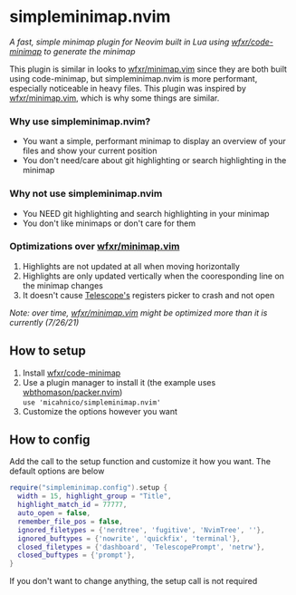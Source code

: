 # simpleminimap.nvim

*A fast, simple minimap plugin for Neovim built in Lua using [wfxr/code-minimap](https://github.com/wfxr/code-minimap) to generate the minimap*

This plugin is similar in looks to [wfxr/minimap.vim](https://github.com/wfxr/minimap.vim) since they are both built using code-minimap,
but simpleminimap.nvim is more performant, especially noticeable in heavy files.
This plugin was inspired by [wfxr/minimap.vim](https://github.com/wfxr/minimap.vim), which is why some things are similar.

### Why use simpleminimap.nvim?
- You want a simple, performant minimap to display an overview of your files and show your current position
- You don't need/care about git highlighting or search highlighting in the minimap

### Why not use simpleminimap.nvim
- You NEED git highlighting and search highlighting in your minimap
- You don't like minimaps or don't care for them

### Optimizations over [wfxr/minimap.vim](https://github.com/wfxr/minimap.vim)
1. Highlights are not updated at all when moving horizontally
2. Highlights are only updated vertically when the cooresponding line on the minimap changes
3. It doesn't cause [Telescope's](https://github.com/nvim-telescope/telescope.nvim) registers picker to crash and not open  

*Note: over time, [wfxr/minimap.vim](https://github.com/wfxr/minimap.vim) might be optimized more than it is currently (7/26/21)*

## How to setup
1. Install [wfxr/code-minimap](https://github.com/wfxr/code-minimap)
2. Use a plugin manager to install it (the example uses [wbthomason/packer.nvim](https://github.com/wbthomason/packer.nvim))  
`use 'micahnico/simpleminimap.nvim'`
3. Customize the options however you want

## How to config
Add the call to the setup function and customize it how you want.
The default options are below
```lua
require("simpleminimap.config").setup {
  width = 15, highlight_group = "Title",
  highlight_match_id = 77777,
  auto_open = false,
  remember_file_pos = false,
  ignored_filetypes = {'nerdtree', 'fugitive', 'NvimTree', ''},
  ignored_buftypes = {'nowrite', 'quickfix', 'terminal'},
  closed_filetypes = {'dashboard', 'TelescopePrompt', 'netrw'},
  closed_buftypes = {'prompt'},
}
```
If you don't want to change anything, the setup call is not required
